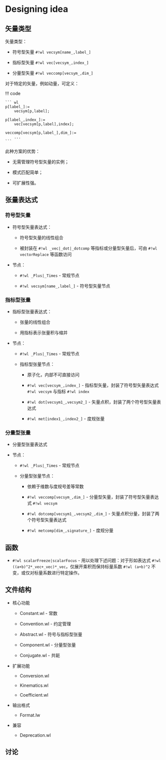 # Designing idea

## 矢量类型

矢量类型：

* 符号型矢量 `#!wl vecsym[name_,label_]`

* 指标型矢量 `#!wl vec[vecsym_,index_]`

* 分量型矢量 `#!wl veccomp[vecsym_,dim_]`

对于特定的矢量，例如动量，可定义：

!!! code

    ``` wl
    p[label_]:=
        vecsym[p,label];

    p[label_,index_]:=
        vec[vecsym[p,label],index];
    
    veccomp[vecsym[p,label_],dim_]:=
        ...
    ```

此种方案的优势：

* 无需管理符号型矢量的实例；

* 模式匹配简单；

* 可扩展性强。

## 张量表达式

### 符号型矢量

* 符号型矢量表达式：

    * 符号型矢量的线性组合

    * 被封装在 `#!wl _vec|_dot|_dotcomp` 等指标或分量型矢量后，可由 `#!wl vectorReplace` 等函数访问

* 节点：

    * `#!wl _Plus|_Times` - 常规节点

    * `#!wl vecsym[name_,label_]` - 符号型矢量节点

### 指标型张量

* 指标型张量表达式：

    * 张量的线性组合

    * 用指标表示张量积与缩并

* 节点：

    * `#!wl _Plus|_Times` - 常规节点

    * 指标型张量节点：

        * 原子化，内部不可直接访问

        * `#!wl vec[vecsym_,index_]` - 指标型矢量，封装了符号型矢量表达式 `#!wl vecsym` 与指标 `#!wl index`

        * `#!wl dot[vecsym1_,vecsym2_]` - 矢量点积，封装了两个符号型矢量表达式

        * `#!wl met[index1_,index2_]` - 度规张量

### 分量型张量

* 分量型张量表达式

* 节点：

    * `#!wl _Plus|_Times` - 常规节点

    * 分量型张量节点：

        * 依赖于维数与度规号差等常数

        * `#!wl veccomp[vecsym_,dim_]` - 分量型矢量，封装了符号型矢量表达式 `#!wl vecsym`

        * `#!wl dotcomp[vecsym1_,vecsym2_,dim_]` - 矢量点积分量，封装了两个符号型矢量表达式

        * `#!wl metcomp[dim_,signature_]` - 度规分量

## 函数

* `#!wl scalarFreeze|scalarFocus` - 用以处理下述问题：对于形如表达式 `#!wl ((a+b)^2*_vec+_vec)*_vec`，仅展开乘积而保持标量系数 `#!wl (a+b)^2` 不变，或仅对标量系数进行特定操作。

## 文件结构

* 核心功能

    * Constant.wl - 常数

    * Convention.wl - 约定管理

    * Abstract.wl - 符号与指标型张量

    * Component.wl - 分量型张量

    * Conjugate.wl - 共轭

* 扩展功能

    * Conversion.wl

    * Kinematics.wl

    * Coefficient.wl

* 输出格式

    * Format.lw

* 兼容

    * Deprecation.wl

## 讨论
